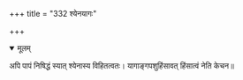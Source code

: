 +++
title = "332 श्येनयागः"

+++


<details open><summary>मूलम्</summary>

अपि पापं निषिद्धं स्यात् श्येनास्य विहितत्वतः। यागाङ्गपशुहिंसावत् हिंसात्वं नेति केचन॥
</details>

